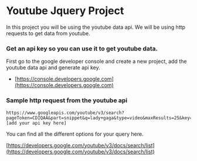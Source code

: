 # Youtube Jquery Project

In this project you will be using the youtube data api. We will be using http requests to get data from youtube.

### Get an api key so you can use it to get youtube data.

First go to the google developer console and create a new project, add the youtube data api and generate api key.

- [https://console.developers.google.com](https://console.developers.google.com)

### Sample http request from the youtube api

    https://www.googleapis.com/youtube/v3/search?pageToken=CDIQAA&part=snippet&q=lady+gaga&type=video&maxResults=25&key=[add your api key here]

You can find all the different options for your query here.

[https://developers.google.com/youtube/v3/docs/search/list](https://developers.google.com/youtube/v3/docs/search/list)
